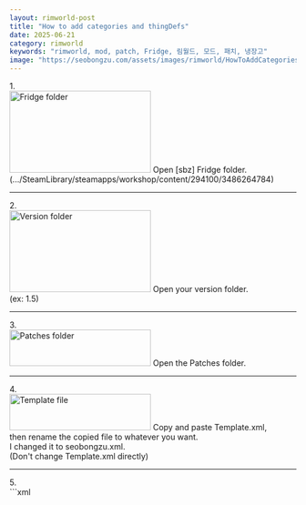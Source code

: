 ```yaml
---
layout: rimworld-post
title: "How to add categories and thingDefs"
date: 2025-06-21
category: rimworld
keywords: "rimworld, mod, patch, Fridge, 림월드, 모드, 패치, 냉장고"
image: "https://seobongzu.com/assets/images/rimworld/HowToAddCategoriesAndThingDefs/MechaMinigun.webp"
---
```

<p>
1.<br>
<img src="https://seobongzu.com/assets/images/rimworld/HowToModifyMaxItemsInCell/1.PNG" alt="Fridge folder" width=248px height=144px>
Open [sbz] Fridge folder.<br>
(.../SteamLibrary/steamapps/workshop/content/294100/3486264784)
</p>
<div class="half-space"></div><hr><div class="half-space"></div>
<p>
2.<br>
<img src="https://seobongzu.com/assets/images/rimworld/HowToModifyMaxItemsInCell/2.PNG" alt="Version folder" width=248px height=144px>
Open your version folder.<br>
(ex: 1.5)
</p>
<div class="half-space"></div><hr><div class="half-space"></div>
<p>
3.<br>
<img src="https://seobongzu.com/assets/images/rimworld/HowToModifyMaxItemsInCell/3.PNG" alt="Patches folder" width=248px height=64px>
Open the <span class="weight-bold">Patches</span> folder.
</p>
<div class="half-space"></div><hr><div class="half-space"></div>
<p>
4.<br>
<img src="https://seobongzu.com/assets/images/rimworld/HowToModifyMaxItemsInCell/4.PNG" alt="Template file" width=248px height=64px>
Copy and paste <span class="weight-bold">Template.xml</span>,<br>
then <span class="weight-bold">rename</span> the copied file to whatever you want.<br>
I changed it to seobongzu.xml.<br>
(Don't change Template.xml directly)<br>
</p>
<div class="half-space"></div><hr><div class="half-space"></div>
<p>
5.<br>
```xml
<?xml version="1.0" encoding="utf-8"?>
<Patch>
	<!--Template-->
	<!--
	<Operation Class="PatchOperationFindMod">
		<mods>
			<li>ModName</li>
		</mods>
		<match Class="PatchOperationSequence">
			<success>Always</success>
			<operations>			

				<li Class="PatchOperationAdd">
					<xpath>Defs/ThingDef[@Name = "sbzFridgeBase"]/building/fixedStorageSettings/filter/categories</xpath>
					<value>
						<li>ThingCategoryDef</li>
					</value>
				</li>

				<li Class="PatchOperationAdd">
					<xpath>Defs/ThingDef[@Name = "sbzFridgeBase"]/building/fixedStorageSettings/filter/thingDefs</xpath>
					<value>
						<li>ThingDef</li>
					</value>
				</li>

			</operations>
		</match>
	</Operation>
	-->
</Patch>
```
When you open seobongzu.xml with a text editor, you'll see this content.<br>
</p>
<div class="half-space"></div><hr><div class="half-space"></div>
<p>
6.<br>
```xml
<?xml version="1.0" encoding="utf-8"?>
<Patch>
	<Operation Class="PatchOperationFindMod">
		<mods>
			<li>ModName</li>
		</mods>
		<match Class="PatchOperationSequence">
			<success>Always</success>
			<operations>			

				<li Class="PatchOperationAdd">
					<xpath>Defs/ThingDef[@Name = "sbzFridgeBase"]/building/fixedStorageSettings/filter/categories</xpath>
					<value>
						<li>ThingCategoryDef</li>
					</value>
				</li>

				<li Class="PatchOperationAdd">
					<xpath>Defs/ThingDef[@Name = "sbzFridgeBase"]/building/fixedStorageSettings/filter/thingDefs</xpath>
					<value>
						<li>ThingDef</li>
					</value>
				</li>

			</operations>
		</match>
	</Operation>
</Patch>
```
First, remove the comments.<br>
If you don't know how, just copy what I do.
</p>
<div class="half-space"></div><hr><div class="half-space"></div>
<p>
7.<br>
To find the mod details you need, open the folder of the mod you want.<br>
(.../SteamLibrary/steamapps/workshop/content/294100/modNumber)<br>
I'll use [sbz] Mechanoid Bench 3 as an example.
</p>
<div class="half-space"></div><hr><div class="half-space"></div>
<p>
8.<br>
<img src="https://seobongzu.com/assets/images/rimworld/HowToAddCategoriesAndThingDefs/modName.PNG" alt="Mod Name" width=649px height=263px>
Open About.xml in the About folder.<br>
Enter the <span class="weight-bold">name</span> between &lt;name&gt; and &lt;/name&gt; into <span class="weight-bold">ModName</span>.
</p>
<div class="half-space"></div><hr><div class="half-space"></div>
<p>
9.<br>
<img src="https://seobongzu.com/assets/images/rimworld/HowToAddCategoriesAndThingDefs/defName.PNG" alt="defName" width=649px height=261px>
Find the <span class="weight-bold">defName</span> of the ThingCategoryDef or ThingDef you want.
I'll find and add Mecha Minigun as an example.
</p>
<div class="half-space"></div><hr><div class="half-space"></div>
<p>
10.<br>
```xml
<?xml version="1.0" encoding="utf-8"?>
<Patch>
	<Operation Class="PatchOperationFindMod">
		<mods>
			<li>[sbz] Mechanoid Bench 3</li>
		</mods>
		<match Class="PatchOperationSequence">
			<success>Always</success>
			<operations>			

				<li Class="PatchOperationAdd">
					<xpath>Defs/ThingDef[@Name = "sbzFridgeBase"]/building/fixedStorageSettings/filter/thingDefs</xpath>
					<value>
						<li>Gun_MechaMinigun</li>
					</value>
				</li>

			</operations>
		</match>
	</Operation>
</Patch>
```
The completed code will look like this.<br>
In this example, I'm not adding ThingCategoryDef, so I deleted that part.
</p>
<div class="half-space"></div><hr><div class="half-space"></div>
<p>
11.<br>
<img src="https://seobongzu.com/assets/images/rimworld/HowToAddCategoriesAndThingDefs/MechaMinigun.webp" alt="Applied image" width=438px height=478px>
It's working well.
</p>
<div class="half-space"></div><hr><div class="half-space"></div>
<p>
12.<br>
If you want to learn more about <span class="weight-bold">patches</span>,<br>
check out <a href="https://rimworldwiki.com/wiki/Modding_Tutorials/PatchOperations">Rimworldwiki</a>!
</p>